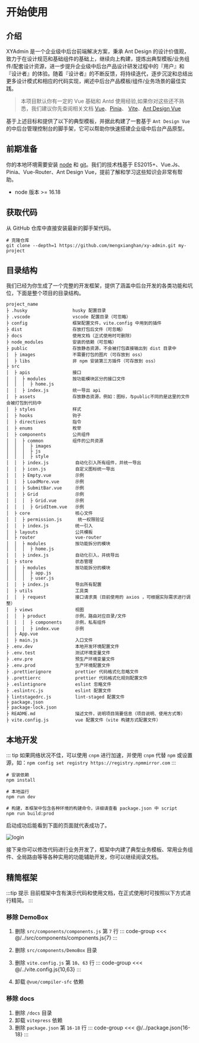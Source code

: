 # 开始使用

## 介绍

XYAdmin 是一个企业级中后台前端解决方案，秉承 Ant Design 的设计价值观，致力于在设计规范和基础组件的基础上，继续向上构建，提炼出典型模板/业务组件/配套设计资源，进一步提升企业级中后台产品设计研发过程中的『用户』和『设计者』的体验。随着『设计者』的不断反馈，将持续迭代，逐步沉淀和总结出更多设计模式和相应的代码实现，阐述中后台产品模板/组件/业务场景的最佳实践。

> 本项目默认你有一定的 Vue 基础和 Antd 使用经验,如果你对这些还不熟悉，我们建议你先查阅相关文档 [Vue](https://vuejs.org/)、[Pinia](https://pinia.vuejs.org/)、 [Vite](https://vitejs.dev/)、[Ant Design Vue](https://antdv.com/components/overview)

基于上述目标和提供了以下的典型模板，并据此构建了一套基于 `Ant Design Vue` 的中后台管理控制台的脚手架，它可以帮助你快速搭建企业级中后台产品原型。

## 前期准备

你的本地环境需要安装 [node](http://nodejs.org/) 和 [git](https://git-scm.com/)。我们的技术栈基于 ES2015+、Vue.Js、Pinia、Vue-Router、Ant Design Vue，提前了解和学习这些知识会非常有帮助。

- node 版本 >= 16.18

## 获取代码

从 GitHub 仓库中直接安装最新的脚手架代码。

```shell
# 克隆仓库
git clone --depth=1 https://github.com/mengxianghan/xy-admin.git my-project
```

## 目录结构

我们已经为你生成了一个完整的开发框架，提供了涵盖中后台开发的各类功能和坑位，下面是整个项目的目录结构。

```
project_name
├ .husky                 husky 配置目录
├ .vscode                vscode 配置目录（可忽略）
├ config                 框架配置文件，vite.config 中用到的插件
├ dist                   存放打包后文件（可忽略）
├ docs                   使用文档（正式使用时可删除）
├ node_modules           安装的依赖（可忽略）
├ public                 存放静态资源，不会被打包直接输出到 dist 目录中
│  ├ images              不需要打包的图片（可存放到 oss）
│  ├ libs                非 npm 安装第三方插件（可存放到 oss）
├ src
│  ├ apis                接口
│  │  ├ modules          按功能模块区分的接口文件
│  │  │  ├ home.js
│  │  ├ index.js         统一导出 api
│  ├ assets              存放静态资源，例如：图标，与public不同的是这里的文件会被打包到代码中
│  ├ styles              样式
│  ├ hooks               钩子
│  ├ directives          指令
│  ├ enums               枚举
│  ├ components          公共组件
│  │  ├ common           组件的公共资源
│  │  │  ├ images
│  │  │  ├ js
│  │  │  ├ style
│  │  ├ index.js          自动化引入所有组件，并统一导出
│  │  ├ icon.js           自定义图标统一导出
│  │  ├ Empty.vue         示例
│  │  ├ LoadMore.vue      示例
│  │  ├ SubmitBar.vue     示例
│  │  ├ Grid              示例
│  │  │  ├ Grid.vue       示例
│  │  │  ├ GridItem.vue   示例
│  ├ core                 核心文件
│  │  ├ permission.js      统一权限验证
│  │  ├ index.js          统一引入
│  ├ layouts              公共模板
│  ├ router               vue-router
│  │  ├ modules           按功能拆分的模块
│  │  │  ├ home.js
│  │  ├ index.js          自动化引入，并统导出
│  ├ store                状态管理
│  │  ├ modules           按功能拆分的模块
│  │  │  ├ app.js
│  │  │  ├ user.js
│  │  ├ index.js          导出所有配置
│  ├ utils                工具类
│  │  ├ request           接口请求类（目前使用的 axios ，可根据实际需求进行调整）
│  ├ views                视图
│  │  ├ product           示例，路由对应目录/文件
│  │  │  ├ components     示例，私有组件
│  │  │  ├ index.vue      示例
│  ├ App.vue
│  ├ main.js              入口文件
├ .env.dev                本地开发环境配置文件
├ .env.test               测试环境变量文件
├ .env.pre                预生产环境变量文件
├ .env.prod               生产环境配置文件
├ .prettierignore         prettier 代码格式化忽略文件
├ .prettierrc             prettier 代码格式化规则配置文件
├ .eslintignore           eslint 忽略文件
├ .eslintrc.js            eslint 配置文件
├ lintstagedrc.js         lint-staged 配置文件
├ package.json
├ package-lock.json
├ README.md               描述文件，说明项目简要信息（项目说明、使用方式等）
├ vite.config.js          vue 配置文件（vite 构建方式配置文件）
```

## 本地开发

::: tip
如果网络状况不佳，可以使用 `cnpm` 进行加速，并使用 `cnpm` 代替 `npm` 或设置源，如：`npm config set registry https://registry.npmmirror.com`
:::

```shell
# 安装依赖
npm install

# 本地运行
npm run dev

# 构建，本框架中包含各种环境的构建命令，详细请查看 package.json 中 script
npm run build:prod
```

启动成功后能看到下面的页面就代表成功了。

![login](/images/login.png)

接下来你可以修改代码进行业务开发了，框架中内建了典型业务模板、常用业务组件、全局路由等等各种实用的功能辅助开发，你可以继续阅读文档。

## 精简框架

:::tip 提示
目前框架中含有演示代码和使用文档，在正式使用时可按照以下方式进行精简。
:::

### 移除 DemoBox

1. 删除 `src/components/components.js` 第 `7` 行
   ::: code-group
   <<< @/../src/components/components.js{7}
   :::

2. 删除 `src/components/DemoBox` 目录
3. 删除 `vite.config.js` 第 `10`、`63` 行
   ::: code-group
   <<< @/../vite.config.js{10,63}
   :::

4. 卸载 `@vue/compiler-sfc` 依赖

### 移除 docs

1. 删除 `/docs` 目录
2. 卸载 `vitepress` 依赖
3. 删除 `package.json` 第 `16-18` 行
   ::: code-group
   <<< @/../package.json{16-18}
   :::
